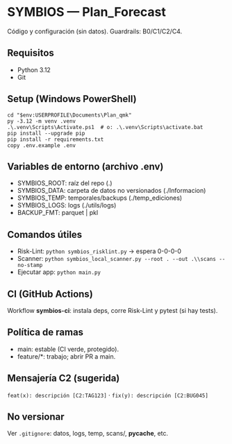 ﻿# SYMBIOS — Plan_Forecast

Código y configuración (sin datos). Guardrails: B0/C1/C2/C4.

## Requisitos
- Python 3.12
- Git

## Setup (Windows PowerShell)
    cd "$env:USERPROFILE\Documents\Plan_qmk"
    py -3.12 -m venv .venv
    .\.venv\Scripts\Activate.ps1  # o: .\.venv\Scripts\activate.bat
    pip install --upgrade pip
    pip install -r requirements.txt
    copy .env.example .env

## Variables de entorno (archivo .env)
- SYMBIOS_ROOT: raíz del repo (.)
- SYMBIOS_DATA: carpeta de datos no versionados (./Informacion)
- SYMBIOS_TEMP: temporales/backups (./temp_ediciones)
- SYMBIOS_LOGS: logs (./utils/logs)
- BACKUP_FMT: parquet | pkl

## Comandos útiles
- Risk-Lint:    `python symbios_risklint.py`  → espera 0-0-0-0
- Scanner:      `python symbios_local_scanner.py --root . --out .\\scans --no-stamp`
- Ejecutar app: `python main.py`

## CI (GitHub Actions)
Workflow **symbios-ci**: instala deps, corre Risk-Lint y pytest (si hay tests).

## Política de ramas
- main: estable (CI verde, protegido).
- feature/*: trabajo; abrir PR a main.

## Mensajería C2 (sugerida)
`feat(x): descripción [C2:TAG123]` · `fix(y): descripción [C2:BUG045]`

## No versionar
Ver `.gitignore`: datos, logs, temp, scans/, __pycache__, etc.
 
 
